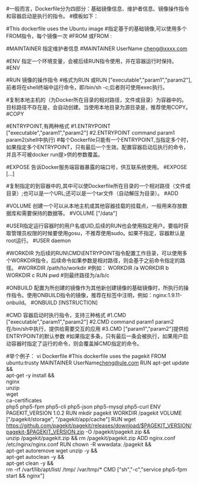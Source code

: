 #一般而言，Dockerfile分为四部分：基础镜像信息、维护者信息、镜像操作指令和容器启动是执行的指令。
#模板如下：

#This dockerfile uses the Ubuntu image
#指定基于的基础镜像,可以使用多个FROM指令，每个镜像一次
#FROM <image>或FROM <image>:<tag>

#MAINTAINER 指定维护者信息
#MAINTAINER UserName <cheng@xxxx.com>

#ENV 指定一个环境变量，会被后续RUN指令使用，并在容器运行时保持。
#ENV <key> <value>

#RUN 镜像的操作指令
#格式为RUN <command>或RUN ["executable","param1","param2"],前者将在shell终端中运行命令，即/bin/sh -c;后者则可使用exec执行。

#复制本地主机的<src>（为Docker所在目录的相对路径，文件或目录）为容器中的<dest>。目标路径不存在是，会自动创建。当使用本地目录为源目录是，推荐使用COPY。
#COPY <src> <dest>

#ENTRYPOINT,有两种格式
#1.ENTRYPOINT ["executable","param1","param2"]
#2.ENTRYPOINT command param1 param2(shell中执行)
#每个Dockerfile只能有一个ENTRYPOINT,当指定多个时，如果指定多个ENTRYPOINT，只有最后一个生效。配置容器启动后执行的命令，并且不可被docker run提>供的参数覆盖。

#EXPOSE 告诉Docker服务端容器暴露的端口号，供互联系统使用。
#EXPOSE <port> [<port>...]

#复制指定的<src>到容器中的<dest>,其中<src>可以使Dockerfile所在目录的一个相对路径（文件或目录）;也可以是一个URL;还可以是一个tar文件（自动解压为目录）。
#ADD <src> <dest>

#VOLUME 创建一个可以从本地主机或其他容器挂载的挂载点，一般用来存放数据库和需要保持的数据等。
#VOLUME ["/data"]

#USER指定运行容器时的用户名或UID,后续的RUN也会使用指定用户。要临时获取管理员权限的时候要使用gosu，不推荐使用sudo。如果不指定，容器默认是root运行。
#USER daemon

#WORKDIR 为后续的RUN\CMD\ENTRYPOINT指令配置工作目录，可以使用多个WORKDIR指令，后续命令如果参数是相对路径，则会基于之前命令指定的路径。
#WORKDIR /path/to/workdir
#例如：
WORKDIR /a
WORKDIR b
WORKDIR c
RUN pwd
#则最终路径为/a/b/c

#ONBUILD 配置为所创建的镜像作为其他新创建镜像的基础镜像时，所执行的操作指令。使用ONBUILD指令的镜像，推荐在标签中注明，例如：nginx:1.9.11-onbuild。
#ONBUILD [INSTRUCTION]

#CMD 容器启动时执行指令，支持三种格式
#1.CMD ["executable","param1","param2"]
#2.CMD command param1 param2在/bin/sh中执行，提供给需要交互的应用
#3.CMD ["param1","param2"]提供给ENTRYPOINT的默认参数
#如果指定多条，只有最后一条会被执行，如果用户启动容器时指定了运行的命令，则会覆盖掉CMD指定的命令。

#举个例子：
vi Dockerfile
#This dockerfile uses the pagekit
FROM ubuntu:trusty
MAINTAINER UserName<cheng@ule.com>
RUN apt-get update && \
apt-get -y install && \
nginx \
unzip \
wget \
ca-certificates \
php5 php5-fpm php5-cli php5-json php5-mysql php5-curl
ENV PAGEKIT_VERSION 1.0.2
RUN mkdir pagekit
WORKDIR /pagekit
VOLUME ["/pagekit/storage", "/pagekit/app/cache"]
RUN wget https://github.com/pagekit/pagekit/releases/download/$PAGEKIT_VERSION/pagekit-$PAGEKIT_VERSION.zip -O /pagekit/pagekit.zip && \
unzip /pagekit/pagekit.zip && rm /pagekit/pagekit.zip
ADD nginx.conf /etc/nginx/nginx.conf
RUN chown -R wwwdata: /pagekit && \
apt-get autoremove wget unzip -y && \
apt-get autoclean -y && \
apt-get clean -y && \
rm -rf /varf/lib/apt/list/ /tmp/ /var/tmp/*
CMD ["sh","-c","service php5-fpm start && nginx"]